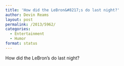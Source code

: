 ```yaml
---
title: 'How did the LeBron&#8217;s do last night?'
author: Devin Reams
layout: post
permalink: /2013/5962/
categories:
  - Entertainment
  - Humor
format: status
---
```

How did the LeBron&#8217;s do last night?